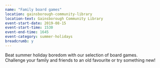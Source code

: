 ```yaml
---
name: "Family board games"
location: gainsborough-community-library
location-text: Gainsborough Community Library
event-start-date: 2019-08-15
event-start-time: 1530
event-end-time: 1645
event-category: summer-holidays
breadcrumb: y
---
```


Beat summer holiday boredom with our selection of board games. Challenge your family and friends to an old favourite or try something new!
